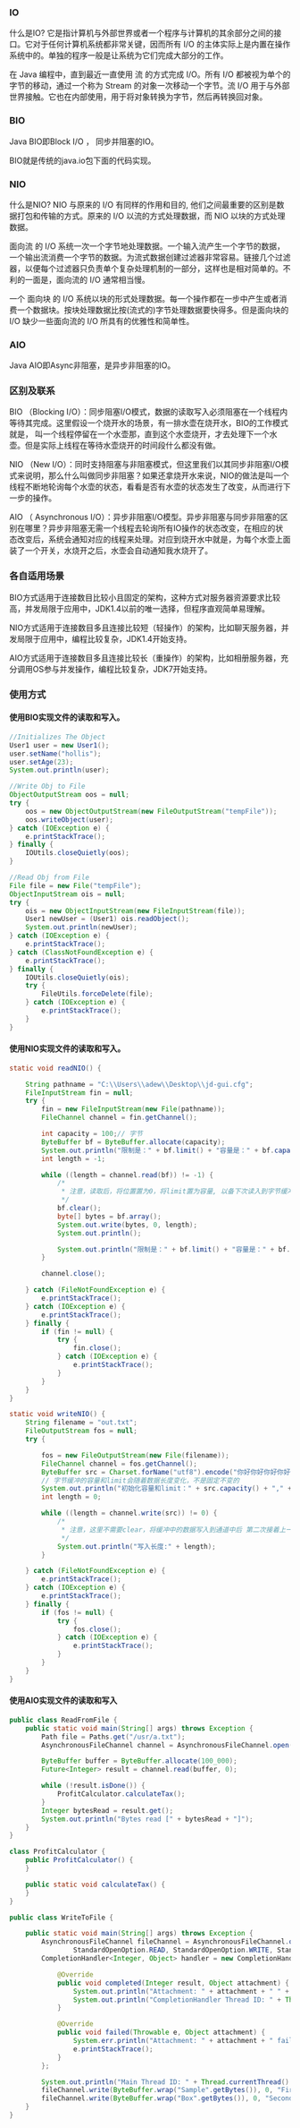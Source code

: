 ### IO
什么是IO? 它是指计算机与外部世界或者一个程序与计算机的其余部分之间的接口。它对于任何计算机系统都非常关键，因而所有 I/O 的主体实际上是内置在操作系统中的。单独的程序一般是让系统为它们完成大部分的工作。

在 Java 编程中，直到最近一直使用 流 的方式完成 I/O。所有 I/O 都被视为单个的字节的移动，通过一个称为 Stream 的对象一次移动一个字节。流 I/O 用于与外部世界接触。它也在内部使用，用于将对象转换为字节，然后再转换回对象。

### BIO

Java BIO即Block I/O ， 同步并阻塞的IO。

BIO就是传统的java.io包下面的代码实现。

### NIO

什么是NIO? NIO 与原来的 I/O 有同样的作用和目的, 他们之间最重要的区别是数据打包和传输的方式。原来的 I/O 以流的方式处理数据，而 NIO 以块的方式处理数据。

面向流 的 I/O 系统一次一个字节地处理数据。一个输入流产生一个字节的数据，一个输出流消费一个字节的数据。为流式数据创建过滤器非常容易。链接几个过滤器，以便每个过滤器只负责单个复杂处理机制的一部分，这样也是相对简单的。不利的一面是，面向流的 I/O 通常相当慢。

一个 面向块 的 I/O 系统以块的形式处理数据。每一个操作都在一步中产生或者消费一个数据块。按块处理数据比按(流式的)字节处理数据要快得多。但是面向块的 I/O 缺少一些面向流的 I/O 所具有的优雅性和简单性。

### AIO

Java AIO即Async非阻塞，是异步非阻塞的IO。

### 区别及联系

BIO （Blocking I/O）：同步阻塞I/O模式，数据的读取写入必须阻塞在一个线程内等待其完成。这里假设一个烧开水的场景，有一排水壶在烧开水，BIO的工作模式就是， 叫一个线程停留在一个水壶那，直到这个水壶烧开，才去处理下一个水壶。但是实际上线程在等待水壶烧开的时间段什么都没有做。

NIO （New I/O）：同时支持阻塞与非阻塞模式，但这里我们以其同步非阻塞I/O模式来说明，那么什么叫做同步非阻塞？如果还拿烧开水来说，NIO的做法是叫一个线程不断地轮询每个水壶的状态，看看是否有水壶的状态发生了改变，从而进行下一步的操作。

AIO （ Asynchronous I/O）：异步非阻塞I/O模型。异步非阻塞与同步非阻塞的区别在哪里？异步非阻塞无需一个线程去轮询所有IO操作的状态改变，在相应的状态改变后，系统会通知对应的线程来处理。对应到烧开水中就是，为每个水壶上面装了一个开关，水烧开之后，水壶会自动通知我水烧开了。

### 各自适用场景

BIO方式适用于连接数目比较小且固定的架构，这种方式对服务器资源要求比较高，并发局限于应用中，JDK1.4以前的唯一选择，但程序直观简单易理解。

NIO方式适用于连接数目多且连接比较短（轻操作）的架构，比如聊天服务器，并发局限于应用中，编程比较复杂，JDK1.4开始支持。

AIO方式适用于连接数目多且连接比较长（重操作）的架构，比如相册服务器，充分调用OS参与并发操作，编程比较复杂，JDK7开始支持。

### 使用方式

#### 使用BIO实现文件的读取和写入。


```java
//Initializes The Object
User1 user = new User1();
user.setName("hollis");
user.setAge(23);
System.out.println(user);

//Write Obj to File
ObjectOutputStream oos = null;
try {
    oos = new ObjectOutputStream(new FileOutputStream("tempFile"));
    oos.writeObject(user);
} catch (IOException e) {
    e.printStackTrace();
} finally {
    IOUtils.closeQuietly(oos);
}

//Read Obj from File
File file = new File("tempFile");
ObjectInputStream ois = null;
try {
    ois = new ObjectInputStream(new FileInputStream(file));
    User1 newUser = (User1) ois.readObject();
    System.out.println(newUser);
} catch (IOException e) {
    e.printStackTrace();
} catch (ClassNotFoundException e) {
    e.printStackTrace();
} finally {
    IOUtils.closeQuietly(ois);
    try {
        FileUtils.forceDelete(file);
    } catch (IOException e) {
        e.printStackTrace();
    }
}
```

#### 使用NIO实现文件的读取和写入。

```java
static void readNIO() {

    String pathname = "C:\\Users\\adew\\Desktop\\jd-gui.cfg";
    FileInputStream fin = null;
    try {
        fin = new FileInputStream(new File(pathname));
        FileChannel channel = fin.getChannel();

        int capacity = 100;// 字节
        ByteBuffer bf = ByteBuffer.allocate(capacity);
        System.out.println("限制是：" + bf.limit() + "容量是：" + bf.capacity() + "位置是：" + bf.position());
        int length = -1;

        while ((length = channel.read(bf)) != -1) {
            /*
             * 注意，读取后，将位置置为0，将limit置为容量, 以备下次读入到字节缓冲中，从0开始存储
             */
            bf.clear();
            byte[] bytes = bf.array();
            System.out.write(bytes, 0, length);
            System.out.println();

            System.out.println("限制是：" + bf.limit() + "容量是：" + bf.capacity() + "位置是：" + bf.position());
        }

        channel.close();

    } catch (FileNotFoundException e) {
        e.printStackTrace();
    } catch (IOException e) {
        e.printStackTrace();
    } finally {
        if (fin != null) {
            try {
                fin.close();
            } catch (IOException e) {
                e.printStackTrace();
            }
        }
    }
}

static void writeNIO() {
    String filename = "out.txt";
    FileOutputStream fos = null;
    try {

        fos = new FileOutputStream(new File(filename));
        FileChannel channel = fos.getChannel();
        ByteBuffer src = Charset.forName("utf8").encode("你好你好你好你好你好");
        // 字节缓冲的容量和limit会随着数据长度变化，不是固定不变的
        System.out.println("初始化容量和limit：" + src.capacity() + "," + src.limit());
        int length = 0;

        while ((length = channel.write(src)) != 0) {
            /*
             * 注意，这里不需要clear，将缓冲中的数据写入到通道中后 第二次接着上一次的顺序往下读
             */
            System.out.println("写入长度:" + length);
        }

    } catch (FileNotFoundException e) {
        e.printStackTrace();
    } catch (IOException e) {
        e.printStackTrace();
    } finally {
        if (fos != null) {
            try {
                fos.close();
            } catch (IOException e) {
                e.printStackTrace();
            }
        }
    }
}
```

#### 使用AIO实现文件的读取和写入

```java
public class ReadFromFile {
    public static void main(String[] args) throws Exception {
        Path file = Paths.get("/usr/a.txt");
        AsynchronousFileChannel channel = AsynchronousFileChannel.open(file);

        ByteBuffer buffer = ByteBuffer.allocate(100_000);
        Future<Integer> result = channel.read(buffer, 0);

        while (!result.isDone()) {
            ProfitCalculator.calculateTax();
        }
        Integer bytesRead = result.get();
        System.out.println("Bytes read [" + bytesRead + "]");
    }
}

class ProfitCalculator {
    public ProfitCalculator() {
    }

    public static void calculateTax() {
    }
}

public class WriteToFile {

    public static void main(String[] args) throws Exception {
        AsynchronousFileChannel fileChannel = AsynchronousFileChannel.open(Paths.get("/asynchronous.txt"),
                StandardOpenOption.READ, StandardOpenOption.WRITE, StandardOpenOption.CREATE);
        CompletionHandler<Integer, Object> handler = new CompletionHandler<Integer, Object>() {

            @Override
            public void completed(Integer result, Object attachment) {
                System.out.println("Attachment: " + attachment + " " + result + " bytes written");
                System.out.println("CompletionHandler Thread ID: " + Thread.currentThread().getId());
            }

            @Override
            public void failed(Throwable e, Object attachment) {
                System.err.println("Attachment: " + attachment + " failed with:");
                e.printStackTrace();
            }
        };

        System.out.println("Main Thread ID: " + Thread.currentThread().getId());
        fileChannel.write(ByteBuffer.wrap("Sample".getBytes()), 0, "First Write", handler);
        fileChannel.write(ByteBuffer.wrap("Box".getBytes()), 0, "Second Write", handler);
    }
}
```
